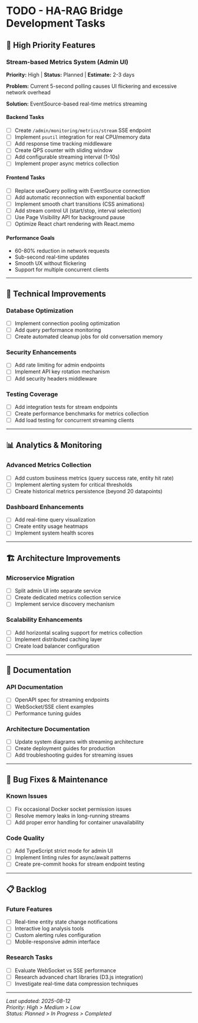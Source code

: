# TODO - HA-RAG Bridge Development Tasks

## 🚀 High Priority Features

### Stream-based Metrics System (Admin UI)
**Priority:** High | **Status:** Planned | **Estimate:** 2-3 days

**Problem:** Current 5-second polling causes UI flickering and excessive network overhead

**Solution:** EventSource-based real-time metrics streaming

#### Backend Tasks
- [ ] Create `/admin/monitoring/metrics/stream` SSE endpoint
- [ ] Implement `psutil` integration for real CPU/memory data
- [ ] Add response time tracking middleware
- [ ] Create QPS counter with sliding window
- [ ] Add configurable streaming interval (1-10s)
- [ ] Implement proper async metrics collection

#### Frontend Tasks  
- [ ] Replace useQuery polling with EventSource connection
- [ ] Add automatic reconnection with exponential backoff
- [ ] Implement smooth chart transitions (CSS animations)
- [ ] Add stream control UI (start/stop, interval selection)
- [ ] Use Page Visibility API for background pause
- [ ] Optimize React chart rendering with React.memo

#### Performance Goals
- 60-80% reduction in network requests
- Sub-second real-time updates
- Smooth UX without flickering
- Support for multiple concurrent clients

---

## 🔧 Technical Improvements

### Database Optimization
- [ ] Implement connection pooling optimization
- [ ] Add query performance monitoring
- [ ] Create automated cleanup jobs for old conversation memory

### Security Enhancements
- [ ] Add rate limiting for admin endpoints
- [ ] Implement API key rotation mechanism
- [ ] Add security headers middleware

### Testing Coverage
- [ ] Add integration tests for stream endpoints
- [ ] Create performance benchmarks for metrics collection
- [ ] Add load testing for concurrent streaming clients

---

## 📊 Analytics & Monitoring

### Advanced Metrics Collection
- [ ] Add custom business metrics (query success rate, entity hit rate)
- [ ] Implement alerting system for critical thresholds
- [ ] Create historical metrics persistence (beyond 20 datapoints)

### Dashboard Enhancements
- [ ] Add real-time query visualization
- [ ] Create entity usage heatmaps
- [ ] Implement system health scores

---

## 🏗️ Architecture Improvements

### Microservice Migration
- [ ] Split admin UI into separate service
- [ ] Create dedicated metrics collection service
- [ ] Implement service discovery mechanism

### Scalability Enhancements
- [ ] Add horizontal scaling support for metrics collection
- [ ] Implement distributed caching layer
- [ ] Create load balancer configuration

---

## 📝 Documentation

### API Documentation
- [ ] OpenAPI spec for streaming endpoints
- [ ] WebSocket/SSE client examples
- [ ] Performance tuning guides

### Architecture Documentation  
- [ ] Update system diagrams with streaming architecture
- [ ] Create deployment guides for production
- [ ] Add troubleshooting guides for streaming issues

---

## 🐛 Bug Fixes & Maintenance

### Known Issues
- [ ] Fix occasional Docker socket permission issues
- [ ] Resolve memory leaks in long-running streams
- [ ] Add proper error handling for container unavailability

### Code Quality
- [ ] Add TypeScript strict mode for admin UI
- [ ] Implement linting rules for async/await patterns
- [ ] Create pre-commit hooks for stream endpoint testing

---

## 📋 Backlog

### Future Features
- [ ] Real-time entity state change notifications
- [ ] Interactive log analysis tools
- [ ] Custom alerting rules configuration
- [ ] Mobile-responsive admin interface

### Research Tasks
- [ ] Evaluate WebSocket vs SSE performance
- [ ] Research advanced chart libraries (D3.js integration)
- [ ] Investigate real-time data compression techniques

---

*Last updated: 2025-08-12*  
*Priority: High > Medium > Low*  
*Status: Planned > In Progress > Completed*